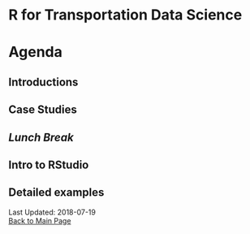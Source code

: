 # R for Transportation Data Science
# Agenda

## Introductions

## Case Studies

## _Lunch Break_

## Intro to RStudio

## Detailed examples

Last Updated: 2018-07-19  
[Back to Main Page](https://github.com/TC-piRatecat-2018/Introduction)
